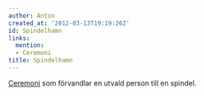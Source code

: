 ```yaml
---
author: Anton
created_at: '2012-03-13T19:19:26Z'
id: Spindelhamn
links:
  mention:
  - Ceremoni
title: Spindelhamn
---
```


[Ceremoni] som förvandlar en utvald person till en spindel.

  [Ceremoni]: Ceremoni

